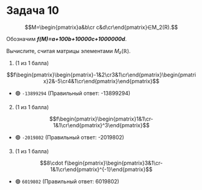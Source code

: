 # Задача 10

$$M=\begin{pmatrix}a&b\cr c&d\cr\end{pmatrix}∈M_2​(R).$$

Обозначим ***f(M)=a+100b+10000c+1000000d***.

Вычислите, считая матрицы элементами *M₂*(ℝ).

1. (1 из 1 балла)

$$f\begin{pmatrix}\begin{pmatrix}-1&2\cr3&1\cr\end{pmatrix}\begin{pmatrix}2&-5\cr4&1\cr\end{pmatrix}\end{pmatrix}$$
   * 🟢 `-13899294` (Правильный ответ: -13899294)


2. (1 из 1 балла)

$$f\begin{pmatrix}\begin{pmatrix}1&1\cr-1&1\cr\end{pmatrix}^3\end{pmatrix}$$
   * 🟢 `-2019802` (Правильный ответ: -2019802)


3. (1 из 1 балла)

$$8\cdot f\begin{pmatrix}\begin{pmatrix}3&1\cr-1&1\cr\end{pmatrix}^{-1}\end{pmatrix}$$
   * 🟢 `6019802` (Правильный ответ: 6019802)
